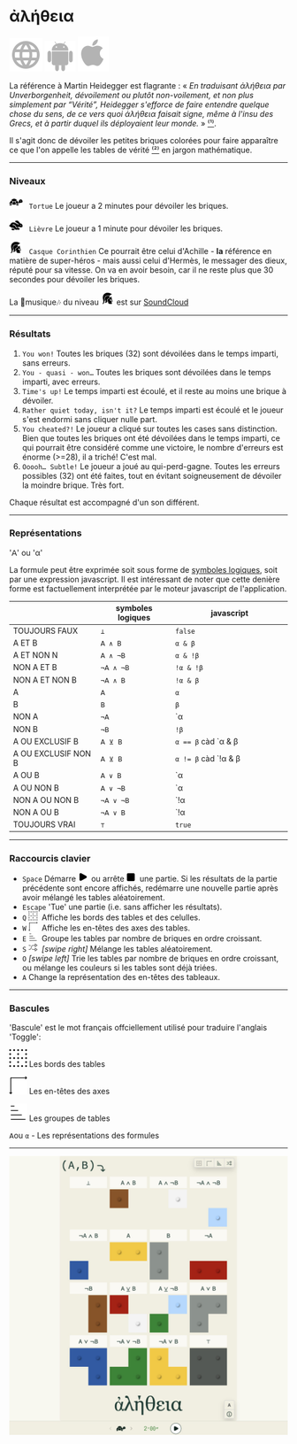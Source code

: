 # ἀλήθεια

[![WWW](assets/svg/internet-svgrepo-com.svg)](https://aletheia.cthiebaud.com/) 
[![Android App Store](assets/svg/android-svgrepo-com.svg)](https://play.google.com/apps/testing/com.cthiebaud.aletheia.twa)
[![Apple App Store](assets/svg/Apple_logo_grey.svg)](https://apps.apple.com/us/app/aletheia-by-%C3%A6quologica/id6476017817)

La référence à Martin Heidegger est flagrante : « <i>En traduisant ἀλήθεια par Unverborgenheit, dévoilement ou plutôt non-voilement, et non plus simplement par “Vérité”, Heidegger s'efforce de faire entendre quelque chose du sens, de ce vers quoi ἀλήθεια faisait signe, même à l'insu des Grecs, et à partir duquel ils déployaient leur monde.</i> » [⁽¹⁾](https://fr.wikipedia.org/wiki/Al%C3%A8theia_dans_la_philosophie_de_Martin_Heidegger).

Il s'agit donc de dévoiler les petites briques colorées pour faire apparaître ce que l'on appelle les tables de vérité [⁽²⁾](https://fr.wikipedia.org/wiki/Table_de_v%C3%A9rit%C3%A9) en jargon mathématique.

--- 

### Niveaux

<img src="svg/tortoise-fill-svgrepo-com.svg" style="width: 24px; height: 24px;">&nbsp;&nbsp;&nbsp;`Tortue` Le joueur a 2 minutes pour dévoiler les briques.

<img src="svg/hare-fill-svgrepo-com.svg" style="width: 24px; height: 24px;">&nbsp;&nbsp;&nbsp;`Lièvre` Le joueur a 1 minute pour dévoiler les briques.

<img src="svg/ancient-greek-helmet-1-svgrepo-com.svg" style="width: 24px; height: 24px;">&nbsp;&nbsp;&nbsp;`Casque Corinthien` Ce pourrait être celui d'Achille - **la** référence en matière de super-héros - mais aussi celui d'Hermès, le messager des dieux, réputé pour sa vitesse. On va en avoir besoin, car il ne reste plus que 30 secondes pour dévoiler les briques.

La 🎵musique🎶 du niveau <img src="svg/ancient-greek-helmet-1-svgrepo-com.svg" alt="Achilles" style="width: 24px; height: 24px;">
est sur [SoundCloud](https://soundcloud.com/christophe-thiebaud/aletheia?si=83569a3c774e4cdf84c684e74478af34&utm_source=clipboard&utm_medium=text&utm_campaign=social_sharing)

--- 

### Résultats

1. `You won!` Toutes les briques (32) sont dévoilées dans le temps imparti, sans erreurs.
2. `You - quasi - won…` Toutes les briques sont dévoilées dans le temps imparti, avec erreurs.
3. `Time's up!` Le temps imparti est écoulé, et il reste au moins une brique à dévoiler.
4. `Rather quiet today, isn't it?` Le temps imparti est écoulé et le joueur s'est endormi sans cliquer nulle part.
5. `You cheated?!` Le joueur a cliqué sur toutes les cases sans distinction. Bien que toutes les briques ont été dévoilées dans le temps imparti, ce qui pourrait être considéré comme une victoire, le nombre d'erreurs est énorme (>=28), il a triché! C'est mal.
6. `Ooooh… Subtle!` Le joueur a joué au qui-perd-gagne. Toutes les erreurs possibles (32) ont été faites, tout en évitant soigneusement de dévoiler la moindre brique. Très fort.

Chaque résultat est accompagné d'un son différent.

--- 

### Représentations

'𝖠' ou 'α'

La formule peut être exprimée soit sous forme de [symboles logiques](https://fr.wikipedia.org/wiki/Liste_de_symboles_logiques), soit par une expression javascript. Il est intéressant de noter que cette denière forme est factuellement interprétée par le moteur javascript de l'application. 

| | symboles logiques | javascript |
|---|---|---|
| TOUJOURS FAUX           | `⊥       `       |   `false                         `  |
| A ET B                  | `𝖠 ∧ 𝖡   `       |   `α & β                         `  |
| A ET NON N              | `𝖠 ∧ ¬𝖡  `       |   `α & !β                        `  |
| NON A ET B              | `¬𝖠 ∧ ¬𝖡 `       |   `!α & !β                       `  |
| NON A ET NON B          | `¬𝖠 ∧ 𝖡  `       |   `!α & β                        `  |
| A                       | `𝖠       `       |   `α                             `  |
| B                       | `𝖡       `       |   `β                             `  |
| NON A                   | `¬𝖠      `       |   `α | !β                        `  |
| NON B                   | `¬𝖡      `       |   `!β                            `  |
| A OU EXCLUSIF B         | `𝖠 ⊻ 𝖡   `       |   `α == β` càd `α & β | !α & !β`    |
| A OU EXCLUSIF NON B     | `𝖠 ⊻ 𝖡   `       |   `α != β` càd `!α & β | α & !β`    |
| A OU B                  | `𝖠 ∨ 𝖡   `       |   `α | β                         `  |
| A OU NON B              | `𝖠 ∨ ¬𝖡  `       |   `α | !β                        `  |
| NON A OU NON B          | `¬𝖠 ∨ ¬𝖡 `       |   `!α | !β                       `  |
| NON A OU B              | `¬𝖠 ∨ 𝖡  `       |   `!α | β                        `  |
| TOUJOURS VRAI           | `⊤       `       |   `true                          `  |


--- 

### Raccourcis clavier

* `Space` Démarre <img src="svg/b-start.svg" style="width: auto; height: 16px;">&nbsp; ou arrête <img src="svg/b-stop.svg" style="width: auto; height: 16px;">&nbsp; une partie. Si les résultats de la partie précédente sont encore affichés, redémarre une nouvelle partie après avoir mélangé les tables aléatoirement. 
* `Escape` 'Tue' une partie (i.e. sans afficher les résultats). 
* `Q` <img src="svg/b-grid.svg" style="width: auto; height: 16px;"   >&nbsp; Affiche les bords des tables et des celulles.
* `W` <img src="svg/b-axes.svg" style="width: auto; height: 16px;"   >&nbsp; Affiche les en-têtes des axes des tables.
* `E` <img src="svg/b-group.svg" style="width: auto; height: 16px;"  >&nbsp; Groupe les tables par nombre de briques en ordre croissant.
* `S` <img src="svg/b-shuffle.svg" style="width: auto; height: 16px;">&nbsp; *[swipe right]* Mélange les tables aléatoirement.
* `O` *[swipe left]* Trie les tables par nombre de briques en ordre croissant, ou mélange les couleurs si les tables sont déjà triées.
* `A` Change la représentation des en-têtes des tableaux.

--- 

### Bascules 

'Bascule' est le mot français offciellement utilisé pour traduire l'anglais 'Toggle':

<img src="svg/b-grid.svg"> Les bords des tables

<img src="svg/b-axes.svg"> Les en-têtes des axes

<img src="svg/b-sort.svg"> Les groupes de tables

`𝖠`ou `α` - Les représentations des formules

--- 

![ἀλήθεια](screenshots/2024_03_09-1824x1824.jpg)


